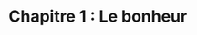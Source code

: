 # Chapitre 1 : Le bonheur

<!-- Question directrice : Le bonheur n'est-il qu'un idéal ? -->

<!--  ![](https://raw.githubusercontent.com/eyssette/graphviz-examples/master/plans/plan-questions-bonheur.dot.svg) -->


<script>subPages()</script>